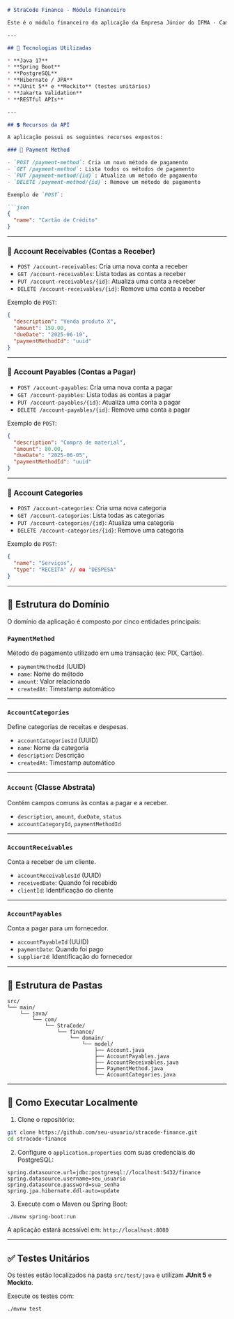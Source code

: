 ````markdown
# StraCode Finance - Módulo Financeiro

Este é o módulo financeiro da aplicação da Empresa Júnior do IFMA - Campus Santa Inês, desenvolvido por **Henrique Coqueiro**. A API foi criada para gerir informações financeiras como contas a pagar, contas a receber, métodos de pagamento e categorias financeiras.

---

## 🚀 Tecnologias Utilizadas

* **Java 17**
* **Spring Boot**
* **PostgreSQL**
* **Hibernate / JPA**
* **JUnit 5** e **Mockito** (testes unitários)
* **Jakarta Validation**
* **RESTful APIs**

---

## 💲 Recursos da API

A aplicação possui os seguintes recursos expostos:

### 🔹 Payment Method

- `POST /payment-method`: Cria um novo método de pagamento  
- `GET /payment-method`: Lista todos os métodos de pagamento  
- `PUT /payment-method/{id}`: Atualiza um método de pagamento  
- `DELETE /payment-method/{id}`: Remove um método de pagamento  

Exemplo de `POST`:

```json
{
  "name": "Cartão de Crédito"
}
````

---

### 🔹 Account Receivables (Contas a Receber)

* `POST /account-receivables`: Cria uma nova conta a receber
* `GET /account-receivables`: Lista todas as contas a receber
* `PUT /account-receivables/{id}`: Atualiza uma conta a receber
* `DELETE /account-receivables/{id}`: Remove uma conta a receber

Exemplo de `POST`:

```json
{
  "description": "Venda produto X",
  "amount": 150.00,
  "dueDate": "2025-06-10",
  "paymentMethodId": "uuid"
}
```

---

### 🔹 Account Payables (Contas a Pagar)

* `POST /account-payables`: Cria uma nova conta a pagar
* `GET /account-payables`: Lista todas as contas a pagar
* `PUT /account-payables/{id}`: Atualiza uma conta a pagar
* `DELETE /account-payables/{id}`: Remove uma conta a pagar

Exemplo de `POST`:

```json
{
  "description": "Compra de material",
  "amount": 80.00,
  "dueDate": "2025-06-05",
  "paymentMethodId": "uuid"
}
```

---

### 🔹 Account Categories

* `POST /account-categories`: Cria uma nova categoria
* `GET /account-categories`: Lista todas as categorias
* `PUT /account-categories/{id}`: Atualiza uma categoria
* `DELETE /account-categories/{id}`: Remove uma categoria

Exemplo de `POST`:

```json
{
  "name": "Serviços",
  "type": "RECEITA" // ou "DESPESA"
}
```

---

## 🧠 Estrutura do Domínio

O domínio da aplicação é composto por cinco entidades principais:

### `PaymentMethod`

Método de pagamento utilizado em uma transação (ex: PIX, Cartão).

* `paymentMethodId` (UUID)
* `name`: Nome do método
* `amount`: Valor relacionado
* `createdAt`: Timestamp automático

---

### `AccountCategories`

Define categorias de receitas e despesas.

* `accountCategoriesId` (UUID)
* `name`: Nome da categoria
* `description`: Descrição
* `createdAt`: Timestamp automático

---

### `Account` (Classe Abstrata)

Contém campos comuns às contas a pagar e a receber.

* `description`, `amount`, `dueDate`, `status`
* `accountCategoryId`, `paymentMethodId`

---

### `AccountReceivables`

Conta a receber de um cliente.

* `accountReceivablesId` (UUID)
* `receivedDate`: Quando foi recebido
* `clientId`: Identificação do cliente

---

### `AccountPayables`

Conta a pagar para um fornecedor.

* `accountPayableId` (UUID)
* `paymentDate`: Quando foi pago
* `supplierId`: Identificação do fornecedor

---

## 📁 Estrutura de Pastas

```
src/
└── main/
    └── java/
        └── com/
            └── StraCode/
                └── finance/
                    └── domain/
                        └── model/
                            ├── Account.java
                            ├── AccountPayables.java
                            ├── AccountReceivables.java
                            ├── PaymentMethod.java
                            └── AccountCategories.java
```

---

## 🔧 Como Executar Localmente

1. Clone o repositório:

```bash
git clone https://github.com/seu-usuario/stracode-finance.git
cd stracode-finance
```

2. Configure o `application.properties` com suas credenciais do PostgreSQL:

```properties
spring.datasource.url=jdbc:postgresql://localhost:5432/finance
spring.datasource.username=seu_usuario
spring.datasource.password=sua_senha
spring.jpa.hibernate.ddl-auto=update
```

3. Execute com o Maven ou Spring Boot:

```bash
./mvnw spring-boot:run
```

A aplicação estará acessível em: `http://localhost:8080`

---

## ✅ Testes Unitários

Os testes estão localizados na pasta `src/test/java` e utilizam **JUnit 5** e **Mockito**.

Execute os testes com:

```bash
./mvnw test
```
